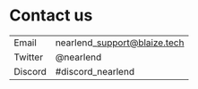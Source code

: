 # Contact us

|         |                               |
| ------- | ----------------------------- |
| Email   | nearlend\_support@blaize.tech |
| Twitter | @nearlend                     |
| Discord | #discord\_nearlend            |
